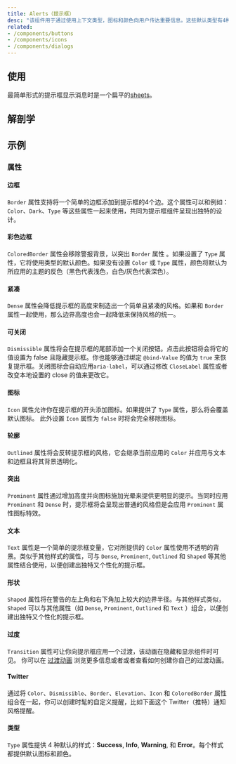 ```yaml
---
title: Alerts（提示框）
desc: "该组件用于通过使用上下文类型，图标和颜色向用户传达重要信息。这些默认类型有4种变化：**Success**、**Info**、**Warning** 和 **Error**。默认图标有助于表示每种类型所描述的不同动作。也可以自定义提示框的许多部分，例如 `Border` 、`Icon` 和 `Color` 等，也可以自定义以适应绝大多数情况。"
related:
- /components/buttons
- /components/icons
- /components/dialogs
---
```


## 使用

最简单形式的提示框显示消息时是一个扁平的[sheets](/components/sheets)。

<alerts-usage></alerts-usage>

## 解剖学

## 示例

### 属性

#### 边框

`Border` 属性支持将一个简单的边框添加到提示框的4个边。这个属性可以和例如： `Color`、`Dark`、`Type` 等这些属性一起来使用，共同为提示框组件呈现出独特的设计。

<masa-example file="Examples.components.alerts.Border"></masa-example>

#### 彩色边框

`ColoredBorder` 属性会移除警报背景，以突出 `Border` 属性 。如果设置了 `Type` 属性，它将使用类型的默认颜色。如果没有设置 `Color` 或 `Type` 属性，颜色将默认为所应用的主题的反色（黑色代表浅色，白色/灰色代表深色）。

<masa-example file="Examples.components.alerts.ColoredBorder"></masa-example>

#### 紧凑

`Dense` 属性会降低提示框的高度来制造出一个简单且紧凑的风格。如果和 `Border` 属性一起使用，那么边界高度也会一起降低来保持风格的统一。

<masa-example file="Examples.components.alerts.Dense"></masa-example>

#### 可关闭

`Dismissible` 属性将会在提示框的尾部添加一个关闭按钮。点击此按钮将会将它的值设置为 false 且隐藏提示框。你也能够通过绑定 `@bind-Value` 的值为 `true` 来恢复提示框。关闭图标会自动应用`aria-label`，可以通过修改 `CloseLabel` 属性或者改变本地设置的 close 的值来更改它。

<masa-example file="Examples.components.alerts.Dismissible"></masa-example>

#### 图标

`Icon` 属性允许你在提示框的开头添加图标。如果提供了 `Type` 属性，那么将会覆盖默认图标。 此外设置 `Icon` 属性为 `false` 时将会完全移除图标。

<masa-example file="Examples.components.alerts.Icon"></masa-example>

#### 轮廓

`Outlined` 属性将会反转提示框的风格，它会继承当前应用的 `Color` 并应用与文本和边框且将其背景透明化。

<masa-example file="Examples.components.alerts.Outlined"></masa-example>

#### 突出

`Prominent` 属性通过增加高度并向图标施加光晕来提供更明显的提示。当同时应用 `Prominent` 和 `Dense` 时，提示框将会呈现出普通的风格但是会应用 `Prominent` 属性图标特效。

<masa-example file="Examples.components.alerts.Prominent"></masa-example>

#### 文本

`Text` 属性是一个简单的提示框变量，它对所提供的 `Color` 属性使用不透明的背景。类似于其他样式的属性，可与 `Dense`, `Prominent`, `Outlined` 和 `Shaped` 等其他属性结合使用，以便创建出独特又个性化的提示框。

<masa-example file="Examples.components.alerts.Text"></masa-example>

#### 形状

`Shaped` 属性将在警告的左上角和右下角加上较大的边界半径。与其他样式类似，`Shaped` 可以与其他属性（如 `Dense`, `Prominent`, `Outlined` 和 `Text` ）组合，以便创建出独特又个性化的提示框。

<masa-example file="Examples.components.alerts.Shaped"></masa-example>

#### 过度

`Transition` 属性可让你向提示框应用一个过渡，该动画在隐藏和显示组件时可见。 你可以在 [过渡动画](/styles-and-animations/transitions) 浏览更多信息或者或者查看如何创建你自己的过渡动画。

<masa-example file="Examples.components.alerts.Transition"></masa-example>

#### Twitter

通过将 `Color`、`Dismissible`、`Border`、`Elevation`、`Icon` 和 `ColoredBorder` 属性组合在一起，你可以创建时髦的自定义提醒，比如下面这个 Twitter（推特）通知风格提醒。

<masa-example file="Examples.components.alerts.Twitter"></masa-example>

#### 类型

`Type` 属性提供 4 种默认的样式：**Success**, **Info**, **Warning**, 和 **Error**。每个样式都提供默认图标和颜色。

<masa-example file="Examples.components.alerts.Type"></masa-example>
